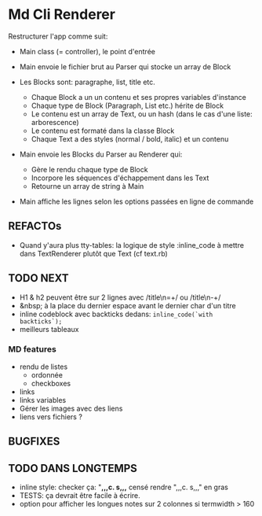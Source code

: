 # Md Cli Renderer

Restructurer l'app comme suit:

- Main class (= controller), le point d'entrée
- Main envoie le fichier brut au Parser qui stocke un array de Block 
- Les Blocks sont: paragraphe, list, title etc.

  - Chaque Block a un un contenu et ses propres variables d'instance
  - Chaque type de Block (Paragraph, List etc.) hérite de Block
  - Le contenu est un array de Text, ou un hash (dans le cas d'une liste: arborescence)
  - Le contenu est formaté dans la classe Block
  - Chaque Text a des styles (normal / bold, italic) et un contenu

- Main envoie les Blocks du Parser au Renderer qui:

  - Gère le rendu chaque type de Block
  - Incorpore les séquences d'échappement dans les Text
  - Retourne un array de string à Main

- Main affiche les lignes selon les options passées en ligne de commande

## REFACTOs

- Quand y'aura plus tty-tables: la logique de style :inline_code à mettre dans TextRenderer plutôt que Text (cf text.rb)

## TODO NEXT

- H1 & h2 peuvent être sur 2 lignes avec /title\n=+/ ou /title\n-+/
- \&nbsp; à la place du dernier espace avant le dernier char d'un titre
- inline codeblock avec backticks dedans: ``inline_code(`with backticks`);``
- meilleurs tableaux

### MD features

- rendu de listes
  - ordonnée
  - checkboxes
- links
- links variables
- Gérer les images avec des liens
- liens vers fichiers ?

## BUGFIXES

## TODO DANS LONGTEMPS

- inline style: checker ça: "**,,,**c. s**,,,** censé rendre ",,,c. s,,," en gras
- TESTS: ça devrait être facile à écrire.
- option pour afficher les longues notes sur 2 colonnes si termwidth > 160
